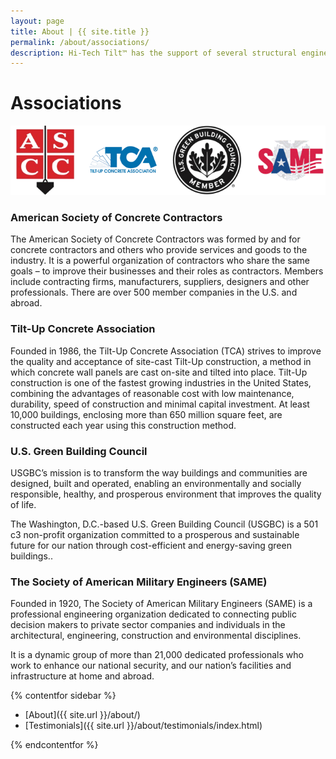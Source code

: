 ```yaml
---
layout: page
title: About | {{ site.title }}
permalink: /about/associations/
description: Hi-Tech Tilt™ has the support of several structural engineers who establish the stability and structural integrity of our product. This factor allows for quick approval by building officials throughout.
---
```

# Associations

![Associations image](../assc.png)

### American Society of Concrete Contractors

The American Society of Concrete Contractors was formed by and for concrete contractors and others who provide services and goods to the industry. It is a powerful organization of contractors who share the same goals – to improve their businesses and their roles as contractors. Members include contracting firms, manufacturers, suppliers, designers and other professionals. There are over 500 member companies in the U.S. and abroad.

### Tilt-Up Concrete Association

Founded in 1986, the Tilt-Up Concrete Association (TCA) strives to improve the quality and acceptance of site-cast Tilt-Up construction, a method in which concrete wall panels are cast on-site and tilted into place. Tilt-Up construction is one of the fastest growing industries in the United States, combining the advantages of reasonable cost with low maintenance, durability, speed of construction and minimal capital investment. At least 10,000 buildings, enclosing more than 650 million square feet, are constructed each year using this construction method.

### U.S. Green Building Council

USGBC’s mission is to transform the way buildings and communities are designed, built and operated, enabling an environmentally and socially responsible, healthy, and prosperous environment that improves the quality of life.

The Washington, D.C.-based U.S. Green Building Council (USGBC) is a 501 c3 non-profit organization committed to a prosperous and sustainable future for our nation through cost-efficient and energy-saving green buildings..

### The Society of American Military Engineers (SAME)

Founded in 1920, The Society of American Military Engineers (SAME) is a professional engineering organization dedicated to connecting public decision makers to private sector companies and individuals in the architectural, engineering, construction and environmental disciplines. 

It is a dynamic group of more than 21,000 dedicated professionals who work to enhance our national security, and our nation’s facilities and infrastructure at home and abroad.

{% contentfor sidebar %}

* [About]({{ site.url }}/about/)
* [Testimonials]({{ site.url }}/about/testimonials/index.html)

{% endcontentfor %}